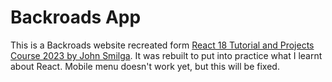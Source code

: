 # Backroads App
This is a Backroads website recreated form [React 18 Tutorial and Projects Course 2023 by John Smilga](https://www.udemy.com/course/react-tutorial-and-projects-course/?referralCode=FEE6A921AF07E2563CEF). It was rebuilt to put into practice what I learnt about React. 
Mobile menu doesn't work yet, but this will be fixed.
